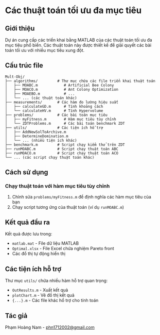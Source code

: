 # Các thuật toán tối ưu đa mục tiêu
## Giới thiệu

Dự án cung cấp các triển khai bằng MATLAB của các thuật toán tối ưu đa mục tiêu phổ biến. Các thuật toán này được thiết kế để giải quyết các bài toán tối ưu với nhiều mục tiêu xung đột.

## Cấu trúc file

```
Mult-Obj/
├── algorithms/         # Thư mục chứa các file triển khai thuật toán
│   ├── MOABC.m            # Artificial Bee Colony
│   ├── MOACO.m            # Ant Colony Optimization
│   ├── MOAEBO.m           # ...
│   └── ... (các thuật toán khác)
├── measurements/       # Các hàm đo lường hiệu suất
│   ├── calculateGD.m      # Tính khoảng cách 
│   └── calculateHV.m      # Tính Hypervolume
├── problems/           # Các bài toán mục tiêu
│   ├── myFitness.m        # Hàm mục tiêu tùy chỉnh
│   └── ZDTProblems.m      # Các bài toán benchmark ZDT
├── utils/              # Các tiện ích hỗ trợ
│   ├── AddNewSolToArchive.m
│   ├── DetermineDomination.m
│   └── ... (nhiều tiện ích khác)
├── benchmark.m         # Script chạy kiểm thử trên ZDT
├── runMOABC.m          # Script chạy thuật toán ABC
├── runMOACO.m          # Script chạy thuật toán ACO
└── ... (các script chạy thuật toán khác)
```

## Cách sử dụng

### Chạy thuật toán với hàm mục tiêu tùy chỉnh

1. Chỉnh sửa `problems/myFitness.m` để định nghĩa các hàm mục tiêu của bạn
2. Chạy script tương ứng của thuật toán (ví dụ `runMOABC.m`)

## Kết quả đầu ra

Kết quả được lưu trong:
- `matlab.mat` - File dữ liệu MATLAB
- `Optimal.xlsx` - File Excel chứa nghiệm Pareto front
- Các đồ thị tự động hiển thị

## Các tiện ích hỗ trợ

Thư mục `utils/` chứa nhiều hàm hỗ trợ quan trọng:
- `OutResults.m`  - Xuất kết quả
- `plotChart.m`   - Vẽ đồ thị kết quả
- `{...}.m`         - Các file khác hổ trợ cho tính toán

## Tác giả
Phạm Hoàng Nam - phn1712002@gmail.com
